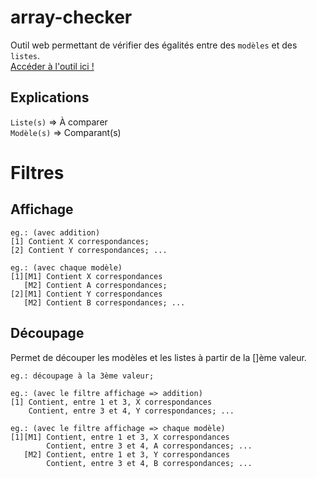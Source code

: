 # array-checker
Outil web permettant de vérifier des égalités entre des `modèles` et des `listes`. <br>
[Accéder à l'outil ici !](https://vexcited.github.io/array-checker)

## Explications
`Liste(s)` => À comparer <br>
`Modèle(s)` => Comparant(s)

# Filtres

## Affichage

```
eg.: (avec addition)
[1] Contient X correspondances;
[2] Contient Y correspondances; ...

eg.: (avec chaque modèle)
[1][M1] Contient X correspondances
   [M2] Contient A correspondances;
[2][M1] Contient Y correspondances
   [M2] Contient B correspondances; ...
```

## Découpage
Permet de découper les modèles et les listes à partir de la []ème valeur.
```
eg.: découpage à la 3ème valeur;

eg.: (avec le filtre affichage => addition)
[1] Contient, entre 1 et 3, X correspondances
    Contient, entre 3 et 4, Y correspondances; ...

eg.: (avec le filtre affichage => chaque modèle)
[1][M1] Contient, entre 1 et 3, X correspondances
        Contient, entre 3 et 4, A correspondances; ...
   [M2] Contient, entre 1 et 3, Y correspondances
        Contient, entre 3 et 4, B correspondances; ...
```


